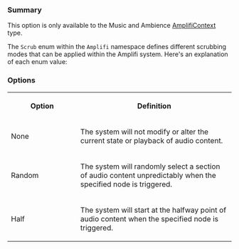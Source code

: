 ### Summary

This option is only available to the Music and Ambience [AmplifiContext](Amplifi.AmplifiContext_29097985.md) type.

The `Scrub` enum within the `Amplifi` namespace defines different scrubbing modes that can be applied within the Amplifi system. Here's an explanation of each enum value:

### Options

<table data-table-width="760" data-layout="default" data-local-id="7dea2fae-7afd-462d-bf9b-7ee1577014ef" class="confluenceTable"><colgroup><col style="width: 221.0px;"><col style="width: 538.0px;"></colgroup><tbody><tr><th class="confluenceTh"><p><strong>Option</strong></p></th><th class="confluenceTh"><p><strong>Definition</strong></p></th></tr><tr><td class="confluenceTd"><p>None</p></td><td class="confluenceTd"><p>The system will not modify or alter the current state or playback of audio content.</p></td></tr><tr><td class="confluenceTd"><p>Random</p></td><td class="confluenceTd"><p>The system will randomly select a section of audio content unpredictably when the specified node is triggered.</p></td></tr><tr><td class="confluenceTd"><p>Half</p></td><td class="confluenceTd"><p>The system will start at the halfway point of audio content when the specified node is triggered.</p></td></tr></tbody></table>